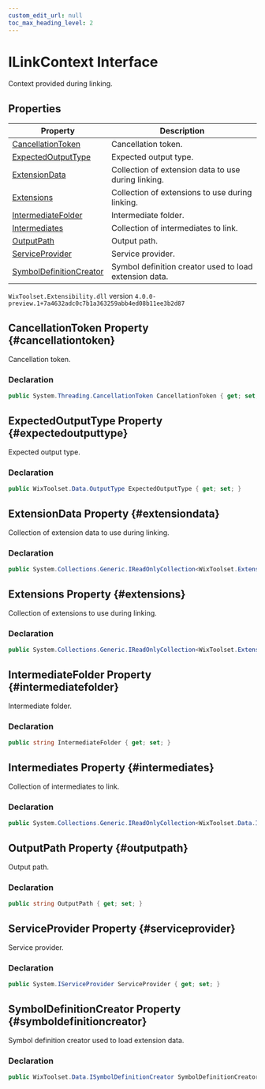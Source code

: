 ```yaml
---
custom_edit_url: null
toc_max_heading_level: 2
---
```

# ILinkContext Interface
Context provided during linking.
## Properties
| Property | Description |
| ------ | ----------- |
| [CancellationToken](#cancellationtoken) | Cancellation token. |
| [ExpectedOutputType](#expectedoutputtype) | Expected output type. |
| [ExtensionData](#extensiondata) | Collection of extension data to use during linking. |
| [Extensions](#extensions) | Collection of extensions to use during linking. |
| [IntermediateFolder](#intermediatefolder) | Intermediate folder. |
| [Intermediates](#intermediates) | Collection of intermediates to link. |
| [OutputPath](#outputpath) | Output path. |
| [ServiceProvider](#serviceprovider) | Service provider. |
| [SymbolDefinitionCreator](#symboldefinitioncreator) | Symbol definition creator used to load extension data. |
`WixToolset.Extensibility.dll` version `4.0.0-preview.1+7a4632adc0c7b1a363259abb4ed08b11ee3b2d87`
## CancellationToken Property {#cancellationtoken}
Cancellation token.
### Declaration
```cs
public System.Threading.CancellationToken CancellationToken { get; set; } 
```
## ExpectedOutputType Property {#expectedoutputtype}
Expected output type.
### Declaration
```cs
public WixToolset.Data.OutputType ExpectedOutputType { get; set; } 
```
## ExtensionData Property {#extensiondata}
Collection of extension data to use during linking.
### Declaration
```cs
public System.Collections.Generic.IReadOnlyCollection<WixToolset.Extensibility.IExtensionData> ExtensionData { get; set; } 
```
## Extensions Property {#extensions}
Collection of extensions to use during linking.
### Declaration
```cs
public System.Collections.Generic.IReadOnlyCollection<WixToolset.Extensibility.ILinkerExtension> Extensions { get; set; } 
```
## IntermediateFolder Property {#intermediatefolder}
Intermediate folder.
### Declaration
```cs
public string IntermediateFolder { get; set; } 
```
## Intermediates Property {#intermediates}
Collection of intermediates to link.
### Declaration
```cs
public System.Collections.Generic.IReadOnlyCollection<WixToolset.Data.Intermediate> Intermediates { get; set; } 
```
## OutputPath Property {#outputpath}
Output path.
### Declaration
```cs
public string OutputPath { get; set; } 
```
## ServiceProvider Property {#serviceprovider}
Service provider.
### Declaration
```cs
public System.IServiceProvider ServiceProvider { get; set; } 
```
## SymbolDefinitionCreator Property {#symboldefinitioncreator}
Symbol definition creator used to load extension data.
### Declaration
```cs
public WixToolset.Data.ISymbolDefinitionCreator SymbolDefinitionCreator { get; set; } 
```
